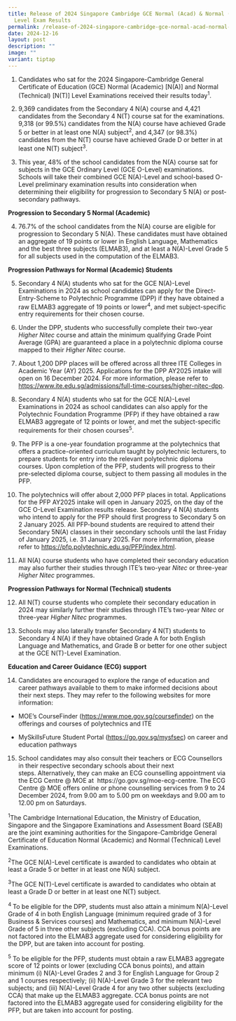```yaml
---
title: Release of 2024 Singapore Cambridge GCE Normal (Acad) & Normal (Tech)
  Level Exam Results
permalink: /release-of-2024-singapore-cambridge-gce-normal-acad-normal-tech-level-exam-results/
date: 2024-12-16
layout: post
description: ""
image: ""
variant: tiptap
---
```

<ol data-tight="true" class="tight">
<li>
<p>Candidates who sat for the 2024 Singapore-Cambridge General Certificate
of Education (GCE) Normal (Academic) [N(A)] and Normal (Technical) [N(T)]
Level Examinations received their results today<sup>1</sup>.</p>
<p></p>
</li>
<li>
<p>9,369 candidates from the Secondary 4 N(A) course and 4,421 candidates
from the Secondary 4 N(T) course sat for the examinations. 9,318 (or 99.5%)
candidates from the N(A) course have achieved Grade 5 or better in at least
one N(A) subject<sup>2</sup>, and 4,347 (or 98.3%) candidates from the
N(T) course have achieved Grade D or better in at least one N(T) subject<sup>3</sup>.</p>
<p></p>
</li>
<li>
<p>This year,<strong> </strong>48% of the school candidates from the N(A)
course sat for subjects in the GCE Ordinary Level (GCE O-Level) examinations.
Schools will take their combined GCE N(A)-Level and school-based O-Level
preliminary examination results into consideration when determining their
eligibility for progression to Secondary 5 N(A) or post-secondary pathways.&nbsp;</p>
</li>
</ol>
<p><strong>Progression to Secondary 5 Normal (Academic)</strong>
</p>
<ol start="4" data-tight="true" class="tight">
<li>
<p>76.7% of the school candidates from the N(A) course are eligible for progression
to Secondary 5 N(A). These candidates must have obtained an aggregate of
19 points or lower in English Language, Mathematics and the best three
subjects (ELMAB3), and at least a N(A)-Level Grade 5 for all subjects used
in the computation of the ELMAB3.&nbsp;&nbsp;</p>
</li>
</ol>
<p><strong>Progression Pathways for Normal (Academic) Students</strong>
</p>
<ol start="5" data-tight="true" class="tight">
<li>
<p>Secondary 4 N(A) students who sat for the GCE N(A)-Level Examinations
in 2024 as school candidates can apply for the Direct-Entry-Scheme to Polytechnic
Programme (DPP) if they have obtained a raw ELMAB3 aggregate of 19 points
or lower<sup>4</sup>, and met subject-specific entry requirements for their
chosen course.&nbsp;</p>
<p></p>
</li>
<li>
<p>Under the DPP, students who successfully complete their two-year <em>Higher Nitec </em>course
and attain the minimum qualifying Grade Point Average (GPA) are guaranteed
a place in a polytechnic diploma course mapped to their <em>Higher Nitec </em>course.</p>
<p></p>
</li>
<li>
<p>About 1,200 DPP places will be offered across all three ITE Colleges in
Academic Year (AY) 2025. Applications for the DPP AY2025 intake will open
on 16 December 2024. For more information, please refer to <a href="https://www.ite.edu.sg/admissions/full-time-courses/higher-nitec-dpp" rel="noopener nofollow" target="_blank">https://www.ite.edu.sg/admissions/full-time-courses/higher-nitec-dpp</a>.</p>
<p></p>
</li>
<li>
<p>Secondary 4 N(A) students who sat for the GCE N(A)-Level Examinations
in 2024 as school candidates can also apply for the Polytechnic Foundation
Programme (PFP) if they have obtained a raw ELMAB3 aggregate of 12 points
or lower, and met the subject-specific requirements for their chosen courses<sup>5</sup>.</p>
<p></p>
</li>
<li>
<p>The PFP is a one-year foundation programme at the polytechnics that offers
a practice-oriented curriculum taught by polytechnic lecturers, to prepare
students for entry into the relevant polytechnic diploma courses. Upon
completion of the PFP, students will progress to their pre-selected diploma
course, subject to them passing all modules in the PFP.</p>
<p></p>
</li>
<li>
<p>The polytechnics will offer about 2,000 PFP places in total. Applications
for the PFP AY2025 intake will open in January 2025, on the day of the
GCE O-Level Examination results release. Secondary 4 N(A) students who
intend to apply for the PFP should first progress to Secondary 5 on 2 January
2025. All PFP-bound students are required to attend their Secondary 5N(A)
classes in their secondary schools until the last Friday of January 2025,
i.e. 31 January 2025. For more information, please refer to <a href="https://pfp.polytechnic.edu.sg/PFP/index.html" rel="noopener nofollow" target="_blank">https://pfp.polytechnic.edu.sg/PFP/index.html</a>.</p>
<p></p>
</li>
<li>
<p>All N(A) course students who have completed their secondary education
may also further their studies through ITE’s two-year <em>Nitec</em> or three-year <em>Higher Nitec</em> programmes.</p>
</li>
</ol>
<p><strong>Progression Pathways for Normal (Technical) students</strong>
</p>
<ol start="12" data-tight="true" class="tight">
<li>
<p>All N(T) course students who complete their secondary education in 2024
may similarly further their studies through ITE’s two-year <em>Nitec</em> or
three-year <em>Higher Nitec</em> programmes.</p>
<p></p>
</li>
<li>
<p>Schools may also laterally transfer Secondary 4 N(T) students to Secondary
4 N(A) if they have obtained Grade A for both English Language and Mathematics,
and Grade B or better for one other subject at the GCE N(T)-Level Examination.</p>
</li>
</ol>
<p><strong>Education and Career Guidance (ECG) support</strong>
</p>
<ol start="14" data-tight="true" class="tight">
<li>
<p>Candidates are encouraged to explore the range of education and career
pathways available to them to make informed decisions about their next
steps. They may refer to the following websites for more information:</p>
</li>
</ol>
<ul data-tight="true" class="tight">
<li>
<p>MOE’s CourseFinder (<a href="https://www.moe.gov.sg/coursefinder" rel="noopener nofollow" target="_blank">https://www.moe.gov.sg/coursefinder</a>)
on the offerings and courses of polytechnics and ITE</p>
</li>
<li>
<p>MySkillsFuture Student Portal (<a href="https://go.gov.sg/mysfsec" rel="noopener nofollow" target="_blank">https://go.gov.sg/mysfsec</a>) on career
and education pathways</p>
</li>
</ul>
<ol start="15" data-tight="true" class="tight">
<li>
<p>School candidates may also consult their teachers or ECG Counsellors in
their respective secondary schools about their next steps.&nbsp;Alternatively,
they can make an ECG counselling appointment via the ECG Centre @ MOE at&nbsp;
<a rel="noopener noreferrer nofollow" target="_blank">https://go.gov.sg/moe-ecg-centre</a>. The ECG Centre @ MOE offers online
or phone counselling services from 9 to 24 December 2024, from 9.00 am
to 5.00 pm on weekdays and 9.00 am to 12.00 pm on Saturdays.</p>
<p></p>
</li>
</ol>
<p><sup>1</sup>The Cambridge International Education, the Ministry of Education,
Singapore and the Singapore Examinations and Assessment Board (SEAB) are
the joint examining authorities for the Singapore-Cambridge General Certificate
of Education Normal (Academic) and Normal (Technical) Level Examinations.</p>
<p><sup>2</sup>The GCE N(A)-Level certificate is awarded to candidates who
obtain at least a Grade 5 or better in at least one N(A) subject.</p>
<p><sup>3</sup>The GCE N(T)-Level certificate is awarded to candidates who
obtain at least a Grade D or better in at least one N(T) subject.</p>
<p><sup>4 </sup>To be eligible for the DPP, students must also attain a minimum
N(A)-Level Grade of 4 in both English Language (minimum required grade
of 3 for Business &amp; Services courses) and Mathematics, and minimum
N(A)-Level Grade of 5 in three other subjects (excluding CCA). CCA bonus
points are not factored into the ELMAB3 aggregate used for considering
eligibility for the DPP, but are taken into account for posting.</p>
<p><sup>5</sup> To be eligible for the PFP, students must obtain a raw ELMAB3
aggregate score of 12 points or lower (excluding CCA bonus points), and
attain minimum (i) N(A)-Level Grades 2 and 3 for English Language for Group
2 and 1 courses respectively; (ii) N(A)-Level Grade 3 for the relevant
two subjects; and (iii) N(A)-Level Grade 4 for any two other subjects (excluding
CCA) that make up the ELMAB3 aggregate. CCA bonus points are not factored
into the ELMAB3 aggregate used for considering eligibility for the PFP,
but are taken into account for posting.</p>